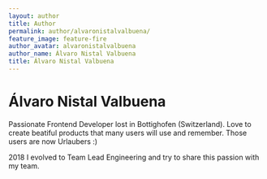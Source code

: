 ```yaml
---
layout: author
title: Author
permalink: author/alvaronistalvalbuena/
feature_image: feature-fire
author_avatar: alvaronistalvalbuena
author_name: Álvaro Nistal Valbuena
title: Álvaro Nistal Valbuena
---
```


# Álvaro Nistal Valbuena

Passionate Frontend Developer lost in Bottighofen (Switzerland). Love to create beatiful products that many users will use and remember. Those users are now Urlaubers :)

2018 I evolved to Team Lead Engineering and try to share this passion with my team.